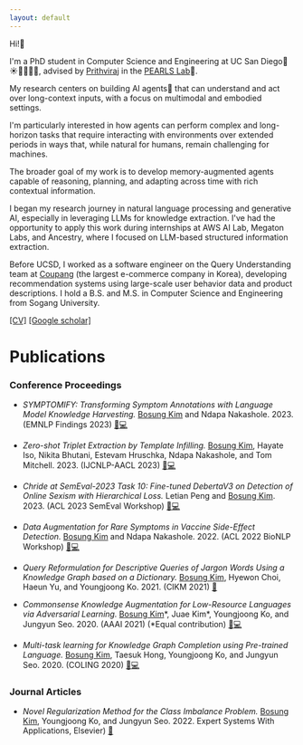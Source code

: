 ```yaml
---
layout: default
---
```


Hi!👋

I'm a PhD student in Computer Science and Engineering at UC San Diego🌴☀️🏄🏻‍♀️🌊, advised by [Prithviraj](https://prithvirajva.com/) in the [PEARLS Lab](https://pearls-lab.github.io/)🧋.


My research centers on building AI agents🤖 that can understand and act over long-context inputs, with a focus on multimodal and embodied settings.

I'm particularly interested in how agents can perform complex and long-horizon tasks that require interacting with environments over extended periods in ways that, while natural for humans, remain challenging for machines.

The broader goal of my work is to develop memory-augmented agents capable of reasoning, planning, and adapting across time with rich contextual information.

I began my research journey in natural language processing and generative AI, especially in leveraging LLMs for knowledge extraction. I've had the opportunity to apply this work during internships at AWS AI Lab, Megaton Labs, and Ancestry, where I focused on LLM-based structured information extraction.

Before UCSD, I worked as a software engineer on the Query Understanding team at [Coupang](https://en.wikipedia.org/wiki/Coupang) (the largest e-commerce company in Korea), developing recommendation systems using large-scale user behavior data and product descriptions. I hold a B.S. and M.S. in Computer Science and Engineering from Sogang University.

[[CV]](assets/CV.pdf)
[[Google scholar]](https://scholar.google.com/citations?user=gbFNtPUAAAAJ&hl=en)

# [](#header-1)Publications

### Conference Proceedings

- *SYMPTOMIFY: Transforming Symptom Annotations with Language Model Knowledge Harvesting.* 
<ins>Bosung Kim</ins> and Ndapa Nakashole. 2023.
(EMNLP Findings 2023) [📄](https://aclanthology.org/2023.findings-emnlp.781)[💻](https://github.com/bosung/SYMPTOMIFY)

- *Zero-shot Triplet Extraction by Template Infilling.*
<ins>Bosung Kim</ins>, Hayate Iso, Nikita Bhutani, Estevam Hruschka, Ndapa Nakashole, and Tom Mitchell. 2023.
(IJCNLP-AACL 2023) [📄](https://arxiv.org/abs/2212.10708)[💻](https://github.com/megagonlabs/zett)

- *Chride at SemEval-2023 Task 10: Fine-tuned DebertaV3 on Detection of Online Sexism with Hierarchical Loss.*
Letian Peng and <ins>Bosung Kim</ins>. 2023.
(ACL 2023 SemEval Workshop) [📄](https://aclanthology.org/2023.semeval-1.232)[💻](https://github.com/KomeijiForce/SemEval2023_Task10)

- *Data Augmentation for Rare Symptoms in Vaccine Side-Effect Detection.*
<ins>Bosung Kim</ins> and Ndapa Nakashole. 2022.
(ACL 2022 BioNLP Workshop) [📄](https://aclanthology.org/2022.bionlp-1.29.pdf)[💻](https://github.com/bosung/DA-VSED)

- *Query Reformulation for Descriptive Queries of Jargon Words Using a Knowledge Graph based on a Dictionary.*
<ins>Bosung Kim</ins>, Hyewon Choi, Haeun Yu, and Youngjoong Ko. 2021.
(CIKM 2021) [📄](https://dl.acm.org/doi/abs/10.1145/3459637.3482382)

- *Commonsense Knowledge Augmentation for Low-Resource Languages via Adversarial Learning.*
<ins>Bosung Kim</ins>\*, Juae Kim\*, Youngjoong Ko, and Jungyun Seo. 2020.
(AAAI 2021) (\*Equal contribution) [📄](https://ojs.aaai.org/index.php/AAAI/article/view/16793)[💻](https://github.com/bosung/knowledge-aug-adv)

- *Multi-task learning for Knowledge Graph Completion using Pre-trained Language.*
<ins>Bosung Kim</ins>, Taesuk Hong, Youngjoong Ko, and Jungyun Seo. 2020.
(COLING 2020) [📄](https://www.aclweb.org/anthology/2020.coling-main.153.pdf)[💻](https://github.com/bosung/MTL-KGC)

### Journal Articles

- *Novel Regularization Method for the Class Imbalance Problem.*
<ins>Bosung Kim</ins>, Youngjoong Ko, and Jungyun Seo. 2022.
Expert Systems With Applications, Elsevier) [📄](https://www.sciencedirect.com/science/article/abs/pii/S0957417421013245)
